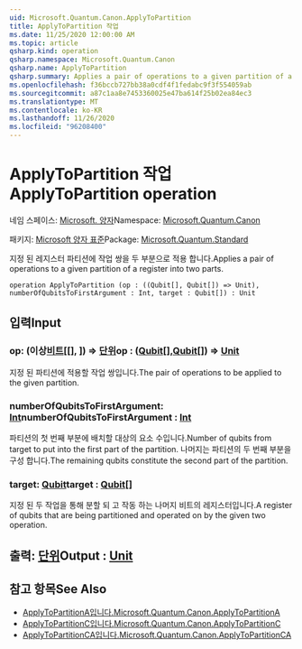 ```yaml
---
uid: Microsoft.Quantum.Canon.ApplyToPartition
title: ApplyToPartition 작업
ms.date: 11/25/2020 12:00:00 AM
ms.topic: article
qsharp.kind: operation
qsharp.namespace: Microsoft.Quantum.Canon
qsharp.name: ApplyToPartition
qsharp.summary: Applies a pair of operations to a given partition of a register into two parts.
ms.openlocfilehash: f36bccb727bb38a0cdf4f1fedabc9f3f554059ab
ms.sourcegitcommit: a87c1aa8e7453360025e47ba614f25b02ea84ec3
ms.translationtype: MT
ms.contentlocale: ko-KR
ms.lasthandoff: 11/26/2020
ms.locfileid: "96208400"
---
```

# <a name="applytopartition-operation"></a><span data-ttu-id="b4fa6-102">ApplyToPartition 작업</span><span class="sxs-lookup"><span data-stu-id="b4fa6-102">ApplyToPartition operation</span></span>

<span data-ttu-id="b4fa6-103">네임 스페이스: [Microsoft. 양자](xref:Microsoft.Quantum.Canon)</span><span class="sxs-lookup"><span data-stu-id="b4fa6-103">Namespace: [Microsoft.Quantum.Canon](xref:Microsoft.Quantum.Canon)</span></span>

<span data-ttu-id="b4fa6-104">패키지: [Microsoft 양자 표준](https://nuget.org/packages/Microsoft.Quantum.Standard)</span><span class="sxs-lookup"><span data-stu-id="b4fa6-104">Package: [Microsoft.Quantum.Standard](https://nuget.org/packages/Microsoft.Quantum.Standard)</span></span>


<span data-ttu-id="b4fa6-105">지정 된 레지스터 파티션에 작업 쌍을 두 부분으로 적용 합니다.</span><span class="sxs-lookup"><span data-stu-id="b4fa6-105">Applies a pair of operations to a given partition of a register into two parts.</span></span>

```qsharp
operation ApplyToPartition (op : ((Qubit[], Qubit[]) => Unit), numberOfQubitsToFirstArgument : Int, target : Qubit[]) : Unit
```


## <a name="input"></a><span data-ttu-id="b4fa6-106">입력</span><span class="sxs-lookup"><span data-stu-id="b4fa6-106">Input</span></span>

### <a name="op--qubitqubit--unit"></a><span data-ttu-id="b4fa6-107">op: (이상[비트](xref:microsoft.quantum.lang-ref.qubit)[[], [](xref:microsoft.quantum.lang-ref.qubit)]) => [단위](xref:microsoft.quantum.lang-ref.unit)</span><span class="sxs-lookup"><span data-stu-id="b4fa6-107">op : ([Qubit](xref:microsoft.quantum.lang-ref.qubit)[],[Qubit](xref:microsoft.quantum.lang-ref.qubit)[]) => [Unit](xref:microsoft.quantum.lang-ref.unit)</span></span> 

<span data-ttu-id="b4fa6-108">지정 된 파티션에 적용할 작업 쌍입니다.</span><span class="sxs-lookup"><span data-stu-id="b4fa6-108">The pair of operations to be applied to the given partition.</span></span>


### <a name="numberofqubitstofirstargument--int"></a><span data-ttu-id="b4fa6-109">numberOfQubitsToFirstArgument: [Int](xref:microsoft.quantum.lang-ref.int)</span><span class="sxs-lookup"><span data-stu-id="b4fa6-109">numberOfQubitsToFirstArgument : [Int](xref:microsoft.quantum.lang-ref.int)</span></span>

<span data-ttu-id="b4fa6-110">파티션의 첫 번째 부분에 배치할 대상의 요소 수입니다.</span><span class="sxs-lookup"><span data-stu-id="b4fa6-110">Number of qubits from target to put into the first part of the partition.</span></span>
<span data-ttu-id="b4fa6-111">나머지는 파티션의 두 번째 부분을 구성 합니다.</span><span class="sxs-lookup"><span data-stu-id="b4fa6-111">The remaining qubits constitute the second part of the partition.</span></span>


### <a name="target--qubit"></a><span data-ttu-id="b4fa6-112">target: [Qubit](xref:microsoft.quantum.lang-ref.qubit)</span><span class="sxs-lookup"><span data-stu-id="b4fa6-112">target : [Qubit](xref:microsoft.quantum.lang-ref.qubit)[]</span></span>

<span data-ttu-id="b4fa6-113">지정 된 두 작업을 통해 분할 되 고 작동 하는 나머지 비트의 레지스터입니다.</span><span class="sxs-lookup"><span data-stu-id="b4fa6-113">A register of qubits that are being partitioned and operated on by the given two operation.</span></span>



## <a name="output--unit"></a><span data-ttu-id="b4fa6-114">출력: [단위](xref:microsoft.quantum.lang-ref.unit)</span><span class="sxs-lookup"><span data-stu-id="b4fa6-114">Output : [Unit](xref:microsoft.quantum.lang-ref.unit)</span></span>



## <a name="see-also"></a><span data-ttu-id="b4fa6-115">참고 항목</span><span class="sxs-lookup"><span data-stu-id="b4fa6-115">See Also</span></span>

- [<span data-ttu-id="b4fa6-116">ApplyToPartitionA입니다.</span><span class="sxs-lookup"><span data-stu-id="b4fa6-116">Microsoft.Quantum.Canon.ApplyToPartitionA</span></span>](xref:Microsoft.Quantum.Canon.ApplyToPartitionA)
- [<span data-ttu-id="b4fa6-117">ApplyToPartitionC입니다.</span><span class="sxs-lookup"><span data-stu-id="b4fa6-117">Microsoft.Quantum.Canon.ApplyToPartitionC</span></span>](xref:Microsoft.Quantum.Canon.ApplyToPartitionC)
- [<span data-ttu-id="b4fa6-118">ApplyToPartitionCA입니다.</span><span class="sxs-lookup"><span data-stu-id="b4fa6-118">Microsoft.Quantum.Canon.ApplyToPartitionCA</span></span>](xref:Microsoft.Quantum.Canon.ApplyToPartitionCA)